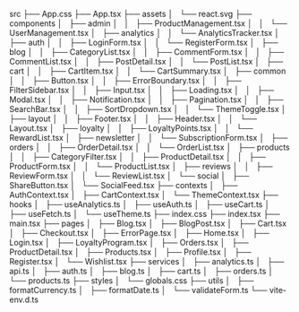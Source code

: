 src
├── App.css
├── App.tsx
├── assets
│   └── react.svg
├── components
│   ├── admin
│   │   ├── ProductManagement.tsx
│   │   └── UserManagement.tsx
│   ├── analytics
│   │   └── AnalyticsTracker.tsx
│   ├── auth
│   │   ├── LoginForm.tsx
│   │   └── RegisterForm.tsx
│   ├── blog
│   │   ├── CategoryList.tsx
│   │   ├── CommentForm.tsx
│   │   ├── CommentList.tsx
│   │   ├── PostDetail.tsx
│   │   └── PostList.tsx
│   ├── cart
│   │   ├── CartItem.tsx
│   │   └── CartSummary.tsx
│   ├── common
│   │   ├── Button.tsx
│   │   ├── ErrorBoundary.tsx
│   │   ├── FilterSidebar.tsx
│   │   ├── Input.tsx
│   │   ├── Loading.tsx
│   │   ├── Modal.tsx
│   │   ├── Notification.tsx
│   │   ├── Pagination.tsx
│   │   ├── SearchBar.tsx
│   │   ├── SortDropdown.tsx
│   │   └── ThemeToggle.tsx
│   ├── layout
│   │   ├── Footer.tsx
│   │   ├── Header.tsx
│   │   └── Layout.tsx
│   ├── loyalty
│   │   ├── LoyaltyPoints.tsx
│   │   └── RewardList.tsx
│   ├── newsletter
│   │   └── SubscriptionForm.tsx
│   ├── orders
│   │   ├── OrderDetail.tsx
│   │   └── OrderList.tsx
│   ├── products
│   │   ├── CategoryFilter.tsx
│   │   ├── ProductDetail.tsx
│   │   ├── ProductForm.tsx
│   │   └── ProductList.tsx
│   ├── reviews
│   │   ├── ReviewForm.tsx
│   │   └── ReviewList.tsx
│   └── social
│       ├── ShareButton.tsx
│       └── SocialFeed.tsx
├── contexts
│   ├── AuthContext.tsx
│   ├── CartContext.tsx
│   └── ThemeContext.tsx
├── hooks
│   ├── useAnalytics.ts
│   ├── useAuth.ts
│   ├── useCart.ts
│   ├── useFetch.ts
│   └── useTheme.ts
├── index.css
├── index.tsx
├── main.tsx
├── pages
│   ├── Blog.tsx
│   ├── BlogPost.tsx
│   ├── Cart.tsx
│   ├── Checkout.tsx
│   ├── ErrorPage.tsx
│   ├── Home.tsx
│   ├── Login.tsx
│   ├── LoyaltyProgram.tsx
│   ├── Orders.tsx
│   ├── ProductDetail.tsx
│   ├── Products.tsx
│   ├── Profile.tsx
│   ├── Register.tsx
│   └── Wishlist.tsx
├── services
│   ├── analytics.ts
│   ├── api.ts
│   ├── auth.ts
│   ├── blog.ts
│   ├── cart.ts
│   ├── orders.ts
│   └── products.ts
├── styles
│   └── globals.css
├── utils
│   ├── formatCurrency.ts
│   ├── formatDate.ts
│   └── validateForm.ts
└── vite-env.d.ts